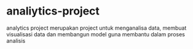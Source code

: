 # analiytics-project
analytics project merupakan project untuk menganalisa data, membuat visualisasi data dan membangun model guna membantu dalam proses analisis
